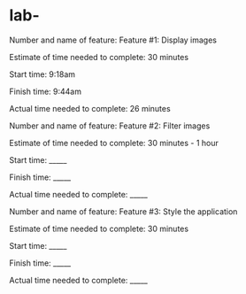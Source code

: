 # lab-

Number and name of feature: Feature #1: Display images

Estimate of time needed to complete: 30 minutes

Start time: 9:18am

Finish time: 9:44am

Actual time needed to complete: 26 minutes


Number and name of feature: Feature #2: Filter images

Estimate of time needed to complete: 30 minutes - 1 hour

Start time: _____

Finish time: _____

Actual time needed to complete: _____


Number and name of feature: Feature #3: Style the application

Estimate of time needed to complete: 30 minutes

Start time: _____

Finish time: _____

Actual time needed to complete: _____